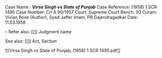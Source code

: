Case Name : ***Virsa Singh vs State of Punjab***
Case Reference: (1958) 1 SCR 1495
Case Number: Crl A 90/1957
Court: Supreme Court
Bench: 03
Coram: Vivian Bose (Author), Syed Jaffer Imam, PB Gajendragadkar
Date: 11.03.1958

–
Refer also:
[[]]
Judgment name

See also:
[[]] 
Act, Section

![[Virsa Singh vs State of Punjab, (1958) 1 SCR 1495.pdf]]